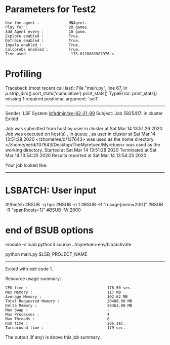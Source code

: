 # Parameters for Test2

    Use the agent :             NNAgent.
    Play for :                  20 games.
    Add Agent every :           10 game.
    Explore enabled :           True.
    DoTrain enabled :           True.
    Impala enabled :            True.
    Calcprobs enabled :         True.
    Time used :                 -175.0120882987976 s.

# Profiling

Traceback (most recent call last):
  File "main.py", line 67, in <module>
    p.strip_dirs().sort_stats('cumulative').print_stats()
TypeError: print_stats() missing 1 required positional argument: 'self'

------------------------------------------------------------
Sender: LSF System <lsfadmin@n-62-21-99>
Subject: Job 5825417: <NNAgent9Test2> in cluster <dcc> Exited

Job <NNAgent9Test2> was submitted from host <n-62-27-22> by user <s183905> in cluster <dcc> at Sat Mar 14 13:51:26 2020
Job was executed on host(s) <n-62-21-99>, in queue <hpc>, as user <s183905> in cluster <dcc> at Sat Mar 14 13:51:28 2020
</zhome/ee/d/137643> was used as the home directory.
</zhome/ee/d/137643/Desktop/TheMyretuen/Myretuen> was used as the working directory.
Started at Sat Mar 14 13:51:28 2020
Terminated at Sat Mar 14 13:54:25 2020
Results reported at Sat Mar 14 13:54:25 2020

Your job looked like:

------------------------------------------------------------
# LSBATCH: User input
#!/bin/sh
#BSUB -q hpc
#BSUB -n 1
#BSUB -R "rusage[mem=20G]"
#BSUB -R "span[hosts=1]"
#BSUB -W 2000
# end of BSUB options

module -s load python3
source ../myretuen-env/bin/activate

python main.py $LSB_PROJECT_NAME


------------------------------------------------------------

Exited with exit code 1.

Resource usage summary:

    CPU time :                                   176.50 sec.
    Max Memory :                                 117 MB
    Average Memory :                             102.62 MB
    Total Requested Memory :                     20480.00 MB
    Delta Memory :                               20363.00 MB
    Max Swap :                                   -
    Max Processes :                              4
    Max Threads :                                8
    Run time :                                   206 sec.
    Turnaround time :                            179 sec.

The output (if any) is above this job summary.

